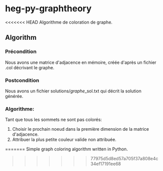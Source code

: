 # heg-py-graphtheory

<<<<<<< HEAD
Algorithme de coloration de graphe.

## Algorithm

### Précondition
Nous avons une matrice d'adjacence en mémoire, créée d'après un fichier .col décrivant le graphe.

### Postcondition
Nous avons un fichier solutions/*graphe*_sol.txt qui décrit la solution générée.

### Algorithme:

Tant que tous les sommets ne sont pas colorés:
1) Choisir le prochain noeud dans la première dimension de la matrice d'adjacence.
2) Attribuer la plus petite couleur valide non attribuée.

=======
Simple graph coloring algorithm written in Python.
>>>>>>> 77975d5d8ed57a705f37a808e4c34ef17191ee68
